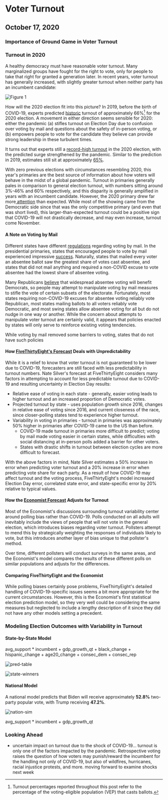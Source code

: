 # Voter Turnout
## October 17, 2020

### Importance of Ground Game in Voter Turnout

### Turnout in 2020

A healthy democracy must have reasonable voter turnout. Many marginalized groups have fought for the right to vote, only for people to take that right for granted a generation later. In recent years, voter turnout has generally increased, with slightly greater turnout when neither party has an incumbent candidate:

![Figure 1](../figures/turnout/turnout_years.jpg)

How will the 2020 election fit into this picture? In 2019, before the birth of COVID-19, experts predicted [historic](https://www.usnews.com/news/elections/articles/2019-09-20/experts-predict-huge-turnout-in-2020) turnout of approximately 66%[^vep] for the 2020 election. A movement in either direction seems sensible for 2020: either the pandemic (a) stifles turnout on Election Day due to confusion over voting by mail and questions about the safety of in-person voting, or (b) empowers people to vote for the candidate they believe can provide strong leadership in these turbulent times. 

It turns out that experts still a [record-high turnout](https://www.theatlantic.com/politics/archive/2020/10/2020-election-turnout/616640/) in the 2020 election, with the predicted surge strengthened by the pandemic. Similar to the prediction in 2019, estimates still sit at approximately [65%](https://thehill.com/homenews/campaign/520313-experts-predict-record-election-turnout-as-more-than-66-million-ballots).

With zero previous elections with circumstances resembling 2020, this year's primaries are the best source of information about how voters will behave in the midst of a global pandemic. Turnout in primaries generally pales in comparison to general election turnout, with numbers sitting around 3%-46% and 60% respectively, and this disparity is generally amplified in years with an incumbent candidate. However, the 2020 primary drew far more[ attention](https://www.nytimes.com/2020/07/21/us/politics/biden-2020.html) than expected. While most of the showing came from the Democratic side since that was the only competitive primary (and even that was short lived), this larger-than-expected turnout could be a positive sign that COVID-19 will not drastically decrease, and may even increase, turnout come November.

#### A Note on Voting by Mail

Different states have different [regulations](https://www.nytimes.com/interactive/2020/08/11/us/politics/vote-by-mail-us-states.html) regarding voting by mail. In the presidential primaries, states that encouraged people to vote by mail experienced impressive [success](https://fivethirtyeight.com/features/there-have-been-38-statewide-elections-during-the-pandemic-heres-how-they-went/). Naturally, states that mailed every voter an absentee ballot saw the greatest share of votes cast absentee, and states that did not mail anything and required a non-COVID excuse to vote absentee had the lowest share of absentee voting.

Many Republicans [believe](https://www.nytimes.com/2020/05/25/us/vote-by-mail-coronavirus.html) that widespread absentee voting will benefit Democrats, so people may attempt to manipulate voting by mail measures to stifle the vote of certain subsets of the electorate. Fortunately, most states requiring non-COVID-19 excuses for absentee voting reliably vote Republican, most states mailing ballots to all voters reliably vote Democratic, and most swing states allow absentee voting for all but do not nudge in one way or another. While the concern about attempts to manipulate voter turnout are certainly valid, it appears that policies enacted by states will only serve to reinforce existing voting tendencies.

While voting by mail removed some barriers to voting, states that do not have such policies 

#### How [FiveThirtyEight's Forecast](https://fivethirtyeight.com/features/how-fivethirtyeights-2020-presidential-forecast-works-and-whats-different-because-of-covid-19/) Deals with Unpredictability

While it is a relief to know that voter turnout is not guaranteed to be lower due to COVID-19, forecasters are still faced with less predictability in turnout numbers. Nate Silver's forecast at FiveThirtyEight considers many factors in attempting to account for less predictable turnout due to COVID-19 and resulting uncertainty in Election Day results:

* Relative ease of voting in each state - generally, easier voting leads to higher turnout and an increased proportion of Democratic votes.
* Projected turnout by state - uses population growth since 2016, changes in relative ease of voting since 2016, and current closeness of the race, since closer-polling states tend to experience higher turnout.
* Variability in voting in primaries - turnout in primaries was approximately 50% higher in primaries after COVID-19 came to the US than before.
    * COVID-19 made turnout in primaries more difficult to predict; voting by mail made voting easier in certain states, while difficulties with social distancing at in-person polls added a barrier for other voters.
    * States with drastic shifts in turnout between election cycles are more difficult to forecast.

With the above factors in mind, Nate Silver estimates a 50% increase in error when predicting voter turnout and a 20% increase in error when predicting vote share for each party. As a result of how COVID-19 may affect turnout and the voting process, FiveThirtyEight's model increased Election Day error, correlated state error, and state-specific error by 20% relative to typical values.


#### How the [Economist Forecast](https://projects.economist.com/us-2020-forecast/president/how-this-works) Adjusts for Turnout

Most of the Economist's discussions surrounding turnout variability center around polling bias rather than COVID-19. Polls conducted on all adults will inevitably include the views of people that will not vote in the general election, which introduces biases regarding voter turnout. Pollsters attempt to mend this by strategically weighting the responses of individuals likely to vote, but this introduces another layer of bias unique to that pollster's method. 

Over time, different pollsters will conduct surveys in the same areas, and the Economist's model compares the results of these different polls on similar populations and adjusts for the differences. 

#### Comparing FiveThirtyEight and the Economist

While polling biases certainly pose problems, FiveThirtyEight's detailed handling of COVID-19-specific issues seems a bit more appropriate for the current circumstances. However, this is the Economist's first statistical election prediction model, so they very well could be considering the same measures but neglected to include a lengthy description of it since they did not have any other models setting a precedent.

### Modeling Election Outcomes with Variability in Turnout

#### State-by-State Model

avg_support * incumbent + gdp_growth_qt + black_change +
            hispanic_change + age20_change + consec_dem + consec_rep

![pred-table](../figures/turnout/pred_table.jpeg)

![state-winners](../figures/turnout/state_winners.jpg)

#### National Model

A national model predicts that Biden will receive approximately **52.8%** two-party popular vote, with Trump receiving **47.2%**.	

![nation-sim](../figures/turnout/nation_sim.jpg)

avg_support * incumbent + gdp_growth_qt


### Looking Ahead

- uncertain impact on turnout due to the shock of COVID-19... turnout is only one of the factors impacted by the pandemic. Retrospective voting raises the question of how voters may punish/reward the incumbent for the handling not only of COVID-19, but also of wildfires, hurricanes, racial injustice protests, and more. moving forward to examine shocks next week



[^vep]: Turnout percentages reported throughout this post refer to the percentage of the voting-eligible population (VEP) that casts ballots.



